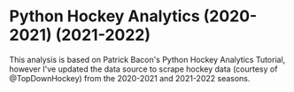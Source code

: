 # Python Hockey Analytics (2020-2021) (2021-2022)
This analysis is based on Patrick Bacon's Python Hockey Analytics Tutorial, however I've updated the data source to scrape hockey data (courtesy of @TopDownHockey) from the 2020-2021 and 2021-2022 seasons.
